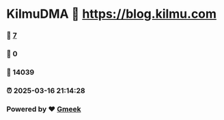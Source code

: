 # KilmuDMA :link: https://blog.kilmu.com 
### :page_facing_up: [7](https://blog.kilmu.com/tag.html) 
### :speech_balloon: 0 
### :hibiscus: 14039 
### :alarm_clock: 2025-03-16 21:14:28 
### Powered by :heart: [Gmeek](https://github.com/Meekdai/Gmeek)
